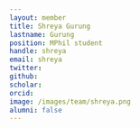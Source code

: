 ```yaml
---
layout: member
title: Shreya Gurung
lastname: Gurung
position: MPhil student
handle: shreya
email: shreya
twitter: 
github:
scholar:
orcid: 
image: /images/team/shreya.png 
alumni: false
---
```

